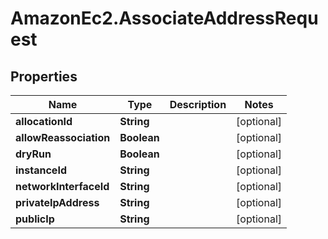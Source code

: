 # AmazonEc2.AssociateAddressRequest

## Properties

Name | Type | Description | Notes
------------ | ------------- | ------------- | -------------
**allocationId** | **String** |  | [optional] 
**allowReassociation** | **Boolean** |  | [optional] 
**dryRun** | **Boolean** |  | [optional] 
**instanceId** | **String** |  | [optional] 
**networkInterfaceId** | **String** |  | [optional] 
**privateIpAddress** | **String** |  | [optional] 
**publicIp** | **String** |  | [optional] 


